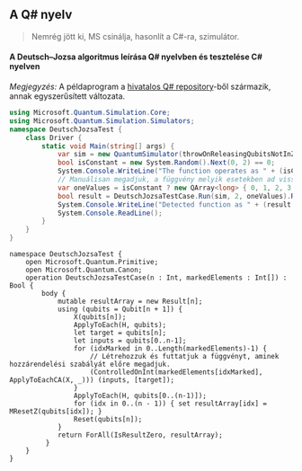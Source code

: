 ## A Q# nyelv
> Nemrég jött ki, MS csinálja, hasonlít a C#-ra, szimulátor.

#### A Deutsch–Jozsa algoritmus leírása Q# nyelvben és tesztelése C# nyelven

_Megjegyzés:_ A példaprogram a [hivatalos Q# repository][1]-ből származik, annak egyszerűsített változata.

```C#
using Microsoft.Quantum.Simulation.Core;
using Microsoft.Quantum.Simulation.Simulators;
namespace DeutschJozsaTest {
    class Driver {
        static void Main(string[] args) {
            var sim = new QuantumSimulator(throwOnReleasingQubitsNotInZeroState: true);
            bool isConstant = new System.Random().Next(0, 2) == 0;
            System.Console.WriteLine("The function operates as " + (isConstant ? "constant" : "balanced") + ".");
            // Manuálisan megadjuk, a függvény melyik esetekben ad vissza 0-t vagy 1-et.
            var oneValues = isConstant ? new QArray<long> { 0, 1, 2, 3 } : new QArray<long> { 1, 2 };
            bool result = DeutschJozsaTestCase.Run(sim, 2, oneValues).Result;
            System.Console.WriteLine("Detected function as " + (result ? "constant" : "balanced") + ".");
            System.Console.ReadLine();
        }
    }
}
```
```
namespace DeutschJozsaTest {
    open Microsoft.Quantum.Primitive;
    open Microsoft.Quantum.Canon;
    operation DeutschJozsaTestCase(n : Int, markedElements : Int[]) : Bool {
        body {
            mutable resultArray = new Result[n];
            using (qubits = Qubit[n + 1]) {
                X(qubits[n]);
                ApplyToEach(H, qubits);
                let target = qubits[n];
                let inputs = qubits[0..n-1];
                for (idxMarked in 0..Length(markedElements)-1) {
                    // Létrehozzuk és futtatjuk a függvényt, aminek hozzárendelési szabályát előre megadjuk.
                    (ControlledOnInt(markedElements[idxMarked], ApplyToEachCA(X, _))) (inputs, [target]);
                }
                ApplyToEach(H, qubits[0..(n-1)]);
                for (idx in 0..(n - 1)) { set resultArray[idx] = MResetZ(qubits[idx]); }
                Reset(qubits[n]);
            }
            return ForAll(IsResultZero, resultArray);
         }
    }
}
```

[1]: https://github.com/Microsoft/Quantum/tree/master/Samples/SimpleAlgorithms
